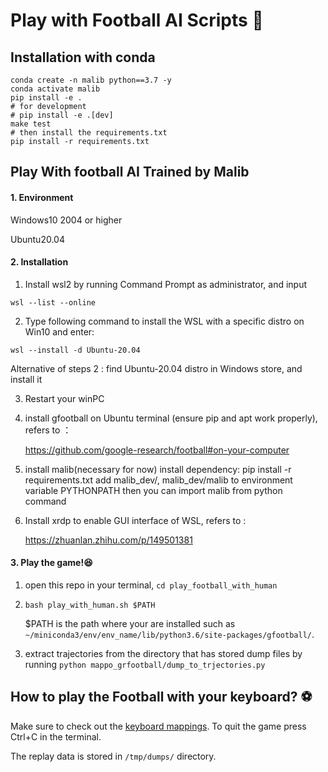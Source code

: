 # Play with Football AI Scripts :notebook_with_decorative_cover:

## Installation with conda

```shell
conda create -n malib python==3.7 -y
conda activate malib
pip install -e .
# for development
# pip install -e .[dev]
make test
# then install the requirements.txt
pip install -r requirements.txt
```

## Play With football AI Trained by Malib

#### 1. Environment 

Windows10 2004 or higher 

Ubuntu20.04 

#### 2. Installation

1. Install wsl2 by running Command Prompt as administrator, and input

`wsl --list --online` 

2. Type following command  to install the WSL with a specific distro on Win10 and enter:

`wsl --install -d Ubuntu-20.04`

Alternative of steps 2 :  find Ubuntu-20.04 distro in  Windows store, and install it

3. Restart your winPC

4. install gfootball on Ubuntu terminal (ensure pip and apt work properly), refers to ：

   https://github.com/google-research/football#on-your-computer

5. install malib(necessary for now) 
   install dependency: pip install -r requirements.txt
   add malib_dev/, malib_dev/malib to environment variable PYTHONPATH
   then you can import malib from python command

6. Install xrdp to enable GUI interface of WSL, refers to :

   https://zhuanlan.zhihu.com/p/149501381

#### 3. Play the game!:satisfied:

1. open this repo in your terminal, `cd play_football_with_human`

2. `bash play_with_human.sh $PATH`

   $PATH is the path where your <gfootball environment>  are installed such as `~/miniconda3/env/env_name/lib/python3.6/site-packages/gfootball/`.

3. extract trajectories from the directory that has stored dump files by running `python mappo_grfootball/dump_to_trjectories.py`  

## How to play the Football with your keyboard? :soccer:  

Make sure to check out the [keyboard mappings](https://github.com/google-research/football#keyboard-mappings). To quit the game press Ctrl+C in the terminal.
   
The replay data is stored in `/tmp/dumps/` directory. 
